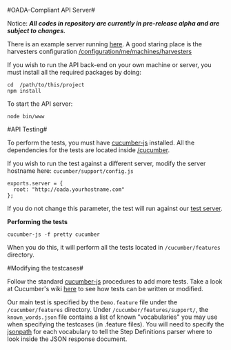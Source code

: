 #OADA-Compliant API Server#

Notice: ***All codes in repository are currently in pre-release alpha and are subject to changes.***

There is an example server running [here](http://oada-test.herokuapp.com). A good staring place is the harvesters configuration [/configuration/me/machines/harvesters](http://oada-test.herokuapp.com/configurations/me/machines/harvesters?_expand=2)

If you wish to run the API back-end on your own machine or server, you must install all the required packages by doing:
    
    cd  /path/to/this/project
    npm install
	
To start the API server:

    node bin/www

#API Testing#

To perform the tests, you must have [cucumber-js](https://github.com/cucumber/cucumber-js) installed.
All the dependencies for the tests are located inside [/cucumber](https://github.com/ssabpisa/oada-test/tree/master/cucumber).

If you wish to run the test against a different server, modify the server hostname here: `cucumber/support/config.js`
   
    exports.server = {
      root: "http://oada.yourhostname.com"
    }; 

If you do not change this parameter, the test will run against our [test server](http://oada-test.herokuapp.com). 

**Performing the tests**

    cucumber-js -f pretty cucumber

When you do this, it will perform all the tests located in `/cucumber/features` directory.

#Modifying the testcases#

Follow the standard [cucumber-js](https://github.com/cucumber/cucumber-js) procedures to add more tests. Take a look at Cucumber's wiki [here](https://github.com/cucumber/cucumber/wiki) to see how tests can be written or modified.

Our main test is specified by the `Demo.feature` file under the `/cucumber/features` directory.
Under `/cucumber/features/support/`, the `known_words.json` file contains a list of known "vocabularies" you may use when specifying the testcases (in .feature files). You will need to specify the [jsonpath](http://goessner.net/articles/JsonPath/) for each vocabulary to tell the Step Definitions parser where to look inside the JSON response document. 
